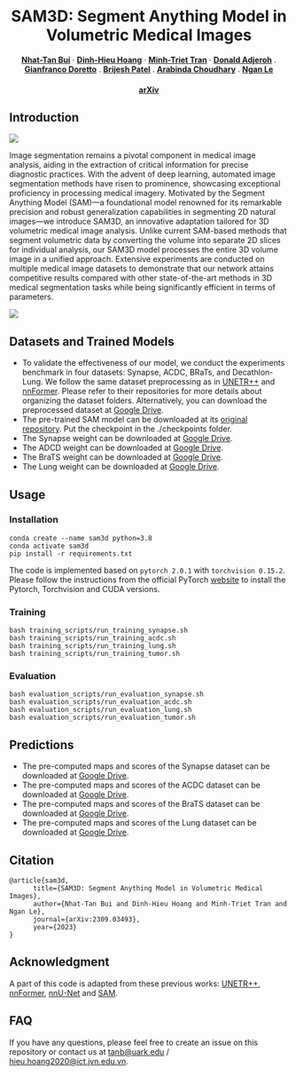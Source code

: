 <p align="center">

  <h1 align="center">SAM3D: Segment Anything Model in Volumetric Medical Images </h1>
  <p align="center">
    <a href="https://tanbuinhat.github.io/"><strong>Nhat-Tan Bui</strong></a>
    ·
    <a href="https://dblp.org/pid/253/9950.html"><strong>Dinh-Hieu Hoang</strong></a>
    ·
    <a href="https://www.fit.hcmus.edu.vn/~tmtriet/"><strong>Minh-Triet Tran</strong></a>
    ·
    <a href="https://community.wvu.edu/~daadjeroh/"><strong>Donald Adjeroh</strong></a>
    .
    <a href="https://vision.csee.wvu.edu/~doretto/"><strong>Gianfranco Doretto</strong></a>
    .
    <a href="https://directory.hsc.wvu.edu/Profile/60996"><strong>Brijesh Patel</strong></a>
    .
    <a href="https://uamshealth.com/provider/arabinda-k-choudhary/"><strong>Arabinda Choudhary</strong></a>
    .
    <a href="https://www.nganle.net/"><strong>Ngan Le</strong></a>
  </p>

  <h4 align="center"><a href="https://arxiv.org/abs/2309.03493">arXiv</a></h4>
  <div align="center"></div>
</p>

## Introduction
<image src="images/architecture.png">

Image segmentation remains a pivotal component in medical image analysis, aiding in the extraction of critical information for precise diagnostic practices. With the advent of deep learning, automated image segmentation methods have risen to prominence, showcasing exceptional proficiency in processing medical imagery. Motivated by the Segment Anything Model (SAM)—a foundational model renowned for its remarkable precision and robust generalization capabilities in segmenting 2D natural images—we introduce SAM3D, an innovative adaptation tailored for 3D volumetric medical image analysis. Unlike current SAM-based methods that segment volumetric data by converting the volume into separate 2D slices for individual analysis, our SAM3D model processes the entire 3D volume image in a unified approach. Extensive experiments are conducted on multiple medical image datasets to demonstrate that our network attains competitive results compared with other state-of-the-art methods in 3D medical segmentation tasks while being significantly efficient in terms of parameters.

<image src="images/decoder.png">

## Datasets and Trained Models
<ul>
  <li>To validate the effectiveness of our model, we conduct the experiments benchmark in four datasets: Synapse, ACDC, BRaTs, and Decathlon-Lung. We follow the same dataset preprocessing as in <a href="https://github.com/Amshaker/unetr_plus_plus">UNETR++</a> and <a href="https://github.com/282857341/nnFormer">nnFormer</a>. Please refer to their repositories for more details about organizing the dataset folders. Alternatively, you can download the preprocessed dataset at <a href="https://drive.google.com/drive/folders/1N8FAxEH0QExkqQbPT2oy2DrzUfIaRDMx?usp=drive_link">Google Drive</a>.</li>
  <li>The pre-trained SAM model can be downloaded at its <a href="https://github.com/facebookresearch/segment-anything">original repository</a>. Put the checkpoint in the ./checkpoints folder.</li>
  <li>The Synapse weight can be downloaded at <a href="https://drive.google.com/file/d/1jxWSlK1Zy_gBY_XO3xh6ydaLthqDh5Tm/view?usp=sharing">Google Drive</a>.</li>
  <li>The ADCD weight can be downloaded at <a href="https://drive.google.com/file/d/1a4fWzwEC9jKBKcZ_kj9wsrtoL8Ha1qpx/view?usp=drive_link">Google Drive</a>.</li>
  <li>The BraTS weight can be downloaded at <a href="https://drive.google.com/file/d/1jxWSlK1Zy_gBY_XO3xh6ydaLthqDh5Tm/view?usp=drive_link">Google Drive</a>.</li>
  <li>The Lung weight can be downloaded at <a href="https://drive.google.com/file/d/1jraG6uXrXEUyj-tFOMiEIGoDxDJeTQ_X/view?usp=sharing">Google Drive</a>.</li>
</ul>

## Usage

### Installation

```
conda create --name sam3d python=3.8
conda activate sam3d
pip install -r requirements.txt
```

The code is implemented based on ```pytorch 2.0.1``` with ```torchvision 0.15.2```. Please follow the instructions from the official PyTorch <a href="https://pytorch.org/get-started/locally/">website</a> to install the Pytorch, Torchvision and CUDA versions.

### Training

```
bash training_scripts/run_training_synapse.sh
bash training_scripts/run_training_acdc.sh
bash training_scripts/run_training_lung.sh
bash training_scripts/run_training_tumor.sh
```

### Evaluation

```
bash evaluation_scripts/run_evaluation_synapse.sh
bash evaluation_scripts/run_evaluation_acdc.sh
bash evaluation_scripts/run_evaluation_lung.sh
bash evaluation_scripts/run_evaluation_tumor.sh
```

## Predictions
<ul>
  <li>The pre-computed maps and scores of the Synapse dataset can be downloaded at <a href="https://drive.google.com/file/d/1Eb2o2b4TGNUyFpvdCQo3RRcxd2vB5J3x/view?usp=sharing">Google Drive</a>.</li>
  <li>The pre-computed maps and scores of the ACDC dataset can be downloaded at <a href="https://drive.google.com/file/d/19vVWDRnhSGFxFVcIzgF0LyJOyVGOs1UU/view?usp=sharing">Google Drive</a>.</li>
  <li>The pre-computed maps and scores of the BraTS dataset can be downloaded at <a href="https://drive.google.com/file/d/1tTbhgaBOcQ8Ww_rSCFvOyReDCaUcjue1/view?usp=sharing">Google Drive</a>.</li>
  <li>The pre-computed maps and scores of the Lung dataset can be downloaded at <a href="https://drive.google.com/file/d/1LqM0ZVwk6RLzqEodVACzTBZUAtNPdFT5/view?usp=sharing">Google Drive</a>.</li>
</ul>

## Citation
```
@article{sam3d,
      title={SAM3D: Segment Anything Model in Volumetric Medical Images}, 
      author={Nhat-Tan Bui and Dinh-Hieu Hoang and Minh-Triet Tran and Ngan Le},
      journal={arXiv:2309.03493},
      year={2023}
}
```

## Acknowledgment
A part of this code is adapted from these previous works: [UNETR++](https://github.com/Amshaker/unetr_plus_plus), [nnFormer](https://github.com/282857341/nnFormer), [nnU-Net](https://github.com/MIC-DKFZ/nnUNet) and [SAM](https://github.com/facebookresearch/segment-anything).

## FAQ
If you have any questions, please feel free to create an issue on this repository or contact us at <tanb@uark.edu> / <hieu.hoang2020@ict.jvn.edu.vn>.
